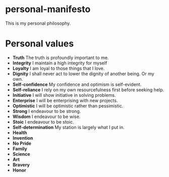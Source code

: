 # personal-manifesto

This is my personal philosophy.

# Personal values

* **Truth** The truth is profoundly important to me.
* **Integrity** I maintain a high integrity for myself
* **Loyalty** I am loyal to those things that I love.
* **Dignity** I shall never act to lower the dignity of another being. Or my own.
* **Self-confidence** My confidence and optimism is self-evident.
* **Self-reliance** I rely on my own resourcefulness first before seeking help.
* **Initiative** I will show initiative in solving problems.
* **Enterprise** I will be enterprising with new projects.
* **Optimistic** I will be optimistic rather than pessimistic.
* **Strong** I endeavour to be strong.
* **Wisdom** I endeavour to be wise.
* **Stoic** I endeavour to be stoic.
* **Self-determination** My station is largely what I put in.
* **Health**
* **Invention**
* **No Pride**
* **Family**
* **Science**
* **Art**
* **Bravery**
* **Honor**
